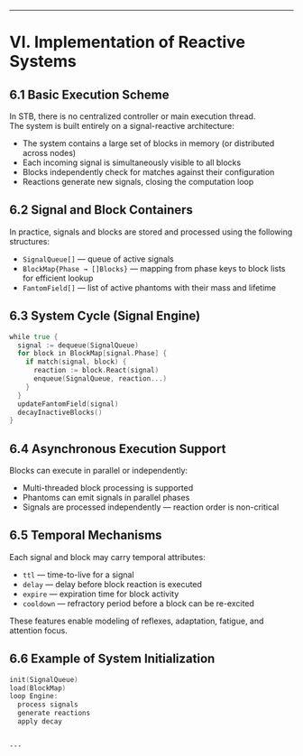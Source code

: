
---

# VI. Implementation of Reactive Systems

## 6.1 Basic Execution Scheme

In STB, there is no centralized controller or main execution thread.  
The system is built entirely on a signal-reactive architecture:

* The system contains a large set of blocks in memory (or distributed across nodes)  
* Each incoming signal is simultaneously visible to all blocks  
* Blocks independently check for matches against their configuration  
* Reactions generate new signals, closing the computation loop

## 6.2 Signal and Block Containers

In practice, signals and blocks are stored and processed using the following structures:

* `SignalQueue[]` — queue of active signals  
* `BlockMap{Phase → []Blocks}` — mapping from phase keys to block lists for efficient lookup  
* `FantomField[]` — list of active phantoms with their mass and lifetime

## 6.3 System Cycle (Signal Engine)

```go
while true {
  signal := dequeue(SignalQueue)
  for block in BlockMap[signal.Phase] {
    if match(signal, block) {
      reaction := block.React(signal)
      enqueue(SignalQueue, reaction...)
    }
  }
  updateFantomField(signal)
  decayInactiveBlocks()
}
````

## 6.4 Asynchronous Execution Support

Blocks can execute in parallel or independently:

* Multi-threaded block processing is supported
* Phantoms can emit signals in parallel phases
* Signals are processed independently — reaction order is non-critical

## 6.5 Temporal Mechanisms

Each signal and block may carry temporal attributes:

* `ttl` — time-to-live for a signal
* `delay` — delay before block reaction is executed
* `expire` — expiration time for block activity
* `cooldown` — refractory period before a block can be re-excited

These features enable modeling of reflexes, adaptation, fatigue, and attention focus.

## 6.6 Example of System Initialization

```go
init(SignalQueue)
load(BlockMap)
loop Engine:
  process signals
  generate reactions
  apply decay
```

```

---

